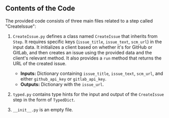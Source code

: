 ## Contents of the Code

The provided code consists of three main files related to a step called "CreateIssue":
1. `CreateIssue.py` defines a class named `CreateIssue` that inherits from `Step`. It requires specific keys (`issue_title`, `issue_text`, `scm_url`) in the input data. It initializes a client based on whether it's for GitHub or GitLab, and then creates an issue using the provided data and the client's relevant method. It also provides a `run` method that returns the URL of the created issue.
   
   - **Inputs:** Dictionary containing `issue_title`, `issue_text`, `scm_url`, and either `github_api_key` or `gitlab_api_key`.
   - **Outputs:** Dictionary with the `issue_url`.

2. `typed.py` contains type hints for the input and output of the `CreateIssue` step in the form of `TypedDict`.
   
3. `__init__.py` is an empty file.